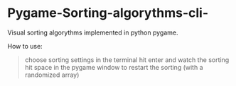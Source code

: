 # Pygame-Sorting-algorythms-cli-

Visual sorting algorythms implemented in python pygame.

How to use:
> choose sorting settings in the terminal
> hit enter and watch the sorting
> hit space in the pygame window to restart the sorting (with a randomized array)
